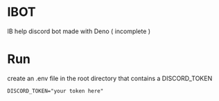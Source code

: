 # IBOT
IB help discord bot made with Deno ( incomplete )

# Run
create an .env file in the root directory that contains a DISCORD_TOKEN
```
DISCORD_TOKEN="your token here"
```
